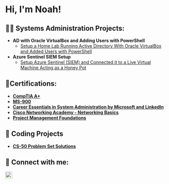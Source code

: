 <h1>Hi, I'm Noah!</h1>

<h2>👨‍💻 Systems Administration Projects:</h2>

- <b>AD with Oracle VirtualBox and Adding Users with PowerShell</b>
  - [Setup a Home Lab Running Active Directory With Oracle VirtualBox and Added Users with PowerShell](https://nowencyber.medium.com/how-to-setup-a-home-lab-running-active-directory-with-oracle-virtualbox-and-add-users-with-b05e651af52)
- <b>Azure Sentinel SIEM Setup</b>
  - [Setup Azure Sentinel (SIEM) and Connected it to a Live Virtual Machine Acting as a Honey Pot](https://nowencyber.medium.com/in-this-lab-i-setup-azure-sentinel-siem-and-connect-it-to-a-live-virtual-machine-acting-as-a-5dd6e6ef7122)

<h2> 📜Certifications:</h2>

- <b> [CompTIA A+](https://www.credly.com/badges/ab2adef1-8666-404e-a1ce-628041145c56/linked_in_profile)</b>
- <b> [MS-900](https://learn.microsoft.com/en-us/users/noahowen-6204/credentials/a2f3731460dcb736)</b>
- <b> [Career Essentials in System Administration by Microsoft and LinkedIn](https://www.linkedin.com/learning/certificates/11098f95bdb2898040ecdf5ff60a297c940fab4548f50e7a395e4124cc4742f0)</b>
- <b> [Cisco Networking Academy - Networking Basics](https://www.credly.com/badges/67b89b2b-1a15-4fe5-a5d2-de597eeb9ec8/public_url)</b>
- <b> [Project Management Foundations](https://www.linkedin.com/learning/certificates/0e9e2f8bea06a88118bce136f6386e0b6df9e4e1bb98f1ef1eb235b366098537)</b>

<h2> 🔢 Coding Projects</h2>

- <b> [CS-50 Problem Set Solutions](https://github.com/Nowen99/CS50-Code)</b>

<h2> 🤳 Connect with me:</h2>

[<img align="left" alt="NoahOwen | LinkedIn" width="22px" src="https://cdn.jsdelivr.net/npm/simple-icons@v3/icons/linkedin.svg" />][linkedin]


[linkedin]: https://linkedin.com/in/nowen99

